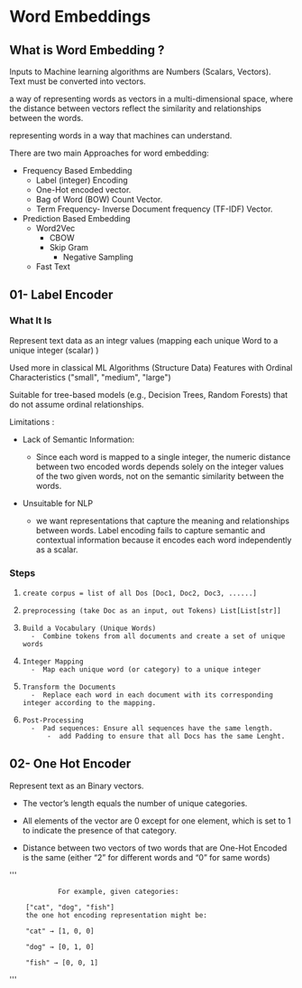 # Word Embeddings

## What is Word Embedding ?

Inputs to Machine learning algorithms are Numbers (Scalars, Vectors). <br>
Text must be converted into vectors.<br>

a way of representing words as vectors in a multi-dimensional space, where the distance between vectors reflect the similarity and relationships between the words.<br>

representing words in a way that machines can understand. <br>

There are two main Approaches for word embedding:
-  Frequency Based Embedding
    -  Label (integer) Encoding 
    -  One-Hot encoded vector.
    -  Bag of Word (BOW) Count Vector.
    -  Term Frequency- Inverse Document frequency (TF-IDF) Vector.  
-  Prediction Based Embedding
    -  Word2Vec
        -  CBOW
        -  Skip Gram
            -  Negative Sampling  
    -  Fast Text    



## 01- Label Encoder

### What It Is

Represent text data as an integr values (mapping each unique Word to a unique integer (scalar) )

Used more in classical ML Algorithms (Structure Data) Features with Ordinal Characteristics ("small", "medium", "large")

Suitable for tree-based models (e.g., Decision Trees, Random Forests) that do not assume ordinal relationships.

Limitations  : 

-  Lack of Semantic Information:
  
    -  Since each word is mapped to a single integer, the numeric distance between two encoded words depends solely on the integer values of the two given words, not on the semantic similarity between the words.
      
-  Unsuitable for NLP
    -  we want representations that capture the meaning and relationships between words. Label encoding fails to capture semantic and contextual information because it encodes each word independently as a scalar.
       
### Steps

1.     create corpus = list of all Dos [Doc1, Doc2, Doc3, ......]
2.     preprocessing (take Doc as an input, out Tokens) List[List[str]]
3.     Build a Vocabulary (Unique Words)
         -  Combine tokens from all documents and create a set of unique words
4.     Integer Mapping
         -  Map each unique word (or category) to a unique integer    

5.     Transform the Documents
         -  Replace each word in each document with its corresponding integer according to the mapping.
6.     Post-Processing
         -  Pad sequences: Ensure all sequences have the same length.
             -  add Padding to ensure that all Docs has the same Lenght.





## 02- One Hot Encoder

Represent text as an Binary vectors.
-  The vector’s length equals the number of unique categories.
-  All elements of the vector are 0 except for one element, which is set to 1 to indicate the presence of that category.

-  Distance between two vectors of two words that are One-Hot Encoded is the same (either “2” for different words and “0” for same words)

'''

                For example, given categories:
                
        ["cat", "dog", "fish"]
        the one hot encoding representation might be:
        
        "cat" → [1, 0, 0]
        
        "dog" → [0, 1, 0]
        
        "fish" → [0, 0, 1]

'''

   






